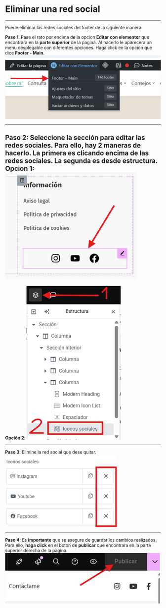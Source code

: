 # Eliminar una red social
---
Puede eliminar las redes sociales del footer de la siguiente manera:

**Paso 1**: Pase el rato por encima de la opcion **Editar con elementor** que encontrara en la **parte superior** de la pagina. Al hacerlo le aparecera un menu desplegable con diferentes opciones. Haga click en la opcion que dice **Footer - Main**.
![Entrar a Editar el Footer](../../imagenes/doc29.png)

---

**Paso 2**: Seleccione la sección para editar las redes sociales. Para ello, hay 2 maneras de hacerlo. La primera es **clicando encima** de las redes sociales. La segunda es **desde estructura**. 
**Opcion 1**:
![Opción 1](../../imagenes/doc30.png)
---
**Opción 2**:
![Opción 2](../../imagenes/doc31.png)

---

**Paso 3**: Elimine la red social que dese quitar.
![Seleccionar red social](../../imagenes/doc35.png)

---

**Paso 4**: Es **importante** que se asegure de guardar los cambios realizados. Para ello, **haga click** en el boton de **publicar** que encontrara en la parte superior derecha de la pagina.
![Guardar los cambios realizados](../../imagenes/doc34.png)